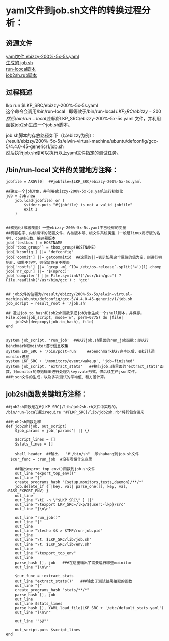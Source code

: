 # yaml文件到job.sh文件的转换过程分析：

## 资源文件
[yaml文件  ebizzy-200%-5x-5s.yaml](ebizzy-200%25-5x-5s.yaml)  
[生成的  job.sh](job.sh)  
[run-lcocal脚本](/lkp-tests-master/bin/run-local)  
[job2sh.rub脚本](/lkp-tests-master/lib/job2sh.rb)  

## 过程概述
lkp run $LKP_SRC/ebizzy-200%-5x-5s.yaml  
这个命令会调用/bin/run-local   
即等效于/bin/run-local   $LKP_SRC/ebizzy-200%-5x-5s.yaml  
然后/bin/run-local会解析$LKP_SRC/ebizzy-200%-5x-5s.yaml 文件，并利用函数job2sh生成一个job.sh脚本。  

job.sh脚本的存放路径如下（以ebizzy为例）：  
/result/ebizzy/200%-5x-5s/elwin-virtual-machine/ubuntu/defconfig/gcc-5/4.4.0-45-generic/1/job.sh  
然后执行job.sh便可以执行以上yaml文件指定的测试任务。


## /bin/run-local 文件的关键地方注释：

```
jobfile = ARGV[0]  ##jobfile=$LKP_SRC/ebizzy-200%-5x-5s.yaml

##建立一个job对象，并利用ebizzy-200%-5x-5s.yaml进行初始化
job = Job.new
	job.load(jobfile) or (
		$stderr.puts "#{jobfile} is not a valid jobfile"
		exit 1
	)


##初始化(或者覆盖）一些ebizzy-200%-5x-5s.yaml中已经有的变量
##机器名字、内核编译的配置文件、内核版本号、根文件系统类型（一般是linux发行版的名字）、cpu核心数、编译器版本
job['testbox'] = HOSTNAME
job['tbox_group'] = tbox_group(HOSTNAME)
job['kconfig'] ||= 'defconfig' 
job['commit'] ||= getcommitid  ##这里的||=表示如果这个属性的值为空，则进行初始化，如果不为空，则保留原值不覆盖
job['rootfs'] ||= `grep -m1 ^ID= /etc/os-release`.split('=')[1].chomp
job['nr_cpu'] ||= '$(nproc)'
job['compiler'] ||= File.symlink?('/usr/bin/gcc') ? File.readlink('/usr/bin/gcc') : 'gcc'	


## job文件的位置为/result/ebizzy/200%-5x-5s/elwin-virtual-machine/ubuntu/defconfig/gcc-5/4.4.0-45-generic/1/job.sh 
job_script = result_root + '/job.sh'

## 通过job.to_hash和job2sh函数来把job对象生成一个shell脚本，并保存。
File.open(job_script, mode='w', perm=0775) do |file|
	job2sh(deepcopy(job.to_hash), file)
end


system job_script, 'run_job'  ##执行job.sh里面的run_job函数：即执行benchmark和mointor进行信息收集
system LKP_SRC + '/bin/post-run'    ##benchmark执行完毕以后，会kill调monitor进程
system LKP_SRC + '/monitors/event/wakeup', 'job-finished'  
system job_script, 'extract_stats'   ##执行job.sh里面的'extract_stats'函数，对monitor的原始输出进行处理为key:vale形式，供后续生产json文件。
###json文件的生成，以及多次测试的平均值、和方差计算。
```	

## job2sh函数关键地方注释：	
```
##job2sh函数是在#{LKP_SRC}/lib/job2sh.rb文件中实现的。	
/bin/run-local通过require "#{LKP_SRC}/lib/job2sh.rb"将其包含进来

###job2sh函数注释
def job2sh(job, out_script)
	$job_params = job['params'] || {}

	$script_lines = []
	$stats_lines = []

	shell_header  ##输出   "#!/bin/sh"  即shabang到job.sh文件
  $cur_func = :run_job  #没有看懂什么意思

	##输出exprot_top_env()函数到job.sh文件
	out_line "export_top_env()"   
	out_line "{"
	create_programs_hash "{setup,monitors,tests,daemon}/**/*"
	job.delete_if { |key, val| parse_one([], key, val, :PASS_EXPORT_ENV) }
	out_line
	out_line "\t[ -n \"$LKP_SRC\" ] ||"
	out_line "\texport LKP_SRC=/lkp/${user:-lkp}/src"
	out_line "}\n\n"

	out_line "run_job()"
	out_line "{"
	out_line
	out_line "\techo $$ > $TMP/run-job.pid"
	out_line
	out_line "\t. $LKP_SRC/lib/job.sh"
	out_line "\t. $LKP_SRC/lib/env.sh"
	out_line
	out_line "\texport_top_env"
	out_line
	parse_hash [], job   ###在这里输出了需要运行哪些moinitor
	out_line "}\n\n"

	$cur_func = :extract_stats
	out_line "extract_stats()"   ###输出了测试结果抽取的函数
	out_line "{"
	create_programs_hash "stats/**/*"
	parse_hash [], job
	out_line
	out_line $stats_lines
	parse_hash [], YAML.load_file(LKP_SRC + '/etc/default_stats.yaml')
	out_line "}\n\n"

	out_line '"$@"'

	out_script.puts $script_lines
end
```
